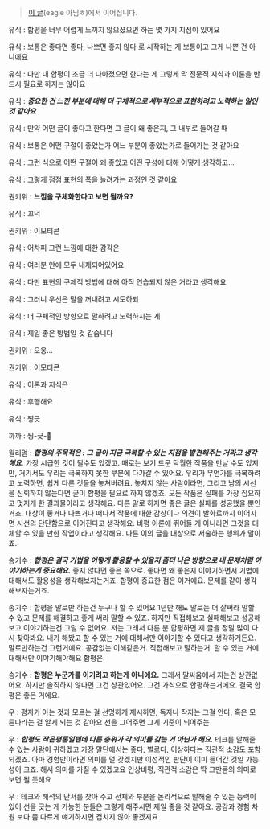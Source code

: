 > [이 글](https://github.com/catuscio/Writing-Room-Library/blob/%EB%A1%9C%EB%B9%84/%EB%8F%84%EC%84%9C%EA%B4%80/%EA%B8%B0%ED%83%80/%ED%8F%89%EC%9D%80%20%EB%AA%A8%EB%A5%B4%EA%B2%A0%EA%B3%A0%20%EA%B0%90%EC%83%81%EC%9D%80%20%EC%95%84%EB%8A%94%EB%8D%B0%EC%9A%94....md)(eagle 아님ㅎ)에서 이어집니다.

유식 : 합평을 너무 어렵게 느끼지 않으셨으면 하는 몇 가지 지점이 있어요

유식 : 보통은 좋다면 좋다, 나쁘면 좋지 않다 로 시작하는 게 보통이고 그게 나쁜 건 아니에요

유식 : 다만 내 합평이 조금 더 나아졌으면 한다는 게 그렇게 막 전문적 지식과 이론을 반드시 필요로 하지는 않아요

유식 : __*중요한 건 느낀 부분에 대해 더 구체적으로 세부적으로 표현하려고 노력하는 일인 것 같아요*__

유식 : 만약 어떤 글이 좋다고 한다면 그 글이 왜 좋은지,  그 내부로 들어갈 때

유식 : 보통은 어떤 구절이 좋았는가 어느 부분이 좋았는가로 들어가는 것 같아요

유식 : 그런 식으로 어떤 구절이 왜 좋았고 어떤 구성에 대해 어떻게 생각하고...

유식 : 그렇게 점점 표현의 폭을 늘려가는 과정인 것 같아요

권키위 : __느낌을 구체화한다고 보면 될까요?__

유식 : 끄덕

권키위 : 이모티콘

유식 : 어차피 그런 느낌에 대한 감각은

유식 : 여러분 안에 모두 내재되어있어요

유식 : 다만 표현의 구체적 방법에 대해 아직 연습되지 않은 거라고 생각해요

유식 : 그러니 우선은 말을 꺼내려고 시도하되

유식 : 더 구체적인 방향으로 말하려고 노력하시는 게

유식 : 제일 좋은 방법일 것 같습니다

권키위 : 오옹...

권키위 : 이모티콘

유식 : 이론과 지식은

유식 : 후행해요

유식 : 찡긋

까까 : 찡-긋-🌷

윌리엄 : __*합평의 주목적은 : 그 글이 지금 극복할 수 있는 지점을 발견해주는 거라고 생각해요.*__ 가장 시급한 것이 될수도 있겠고. 때로는 보기 드문 탁월한 작품을 만날 수도 있지만, 거기서도 우리는 극복하지 못한 부분에 다가갈 수 있어요. 우리가 무언가를 극복하려고 노력하면, 쉽게 다른 것들을 놓쳐버려요. 놓치지 않는 사람이라면, 그리고 남의 시선을 신뢰하지 않는다면 굳이 합평을 필요로 하지 않겠죠. 모든 작품은 실패를 가장 집요하고 멋지게 한 결과물이라고 생각해요. 다른 말로 하자면 좋은 글은 실패를 성공했을 뿐인 거죠. 대상이 좋거나 나쁘거나 떠나서 작품에 대한 감상이나 의견이 발화로까지 이어지면 시선의 단단함으로 이어진다고 생각해요. 비평 이론에 뛰어들 게 아니라면 그것을 대체할 수 있을 만한 작업이라고 생각해요. 다른 이의 글을 대상으로 서술하는 행위가 말이죠.

송기수 : __*합평은 결국 기법을 어떻게 활용할 수 있을지 좀더 나은 방향으로 내 문제처럼 이야기하는게 중요해요.*__ 좋지 않다면 좋은 쪽으로. 좋다면 왜 좋은지 이야기하면서 기법에 대해서도 활용성을 생각해보자는거죠. 합평이 중요한 점은 이거에요. 문제를 같이 생각해보자는거죠.

송기수 : 합평을 말로만 하는건 누구나 할 수 있어요 1년만 해도 말로는 더 잘써라 말할 수 있고 문제를 해결하고 좋게 써라 말할 수 있죠. 하지만 직접해보고 실패해보고 성공해보고 이야기하는건 그럴 수 없어요. 저는 그래서 다른 분 합평하면 제 글을 정말 많이 다시 찾아봐요. 내가 해봤고 할 수 있는 거에 대해서만 이야기할 수 있다고 생각하거든요. 말로만하는건 그런거에요. 공감없는 이해같은거. 직접해보고 말하는거. 할 수 있는 거에 대해서만 이야기해야해요 합평은.

송기수 : __합평은 누군가를 이기려고 하는게 아니에요.__ 그래서 말싸움에서 지는건 상관없어요. 하지만 솔직하지 않다면 그건 상관있어요. 그건 가식으로 합평하는거에요. 결국 합평은 좋은 거에요.

우 : 평자가 아는 것과 모르는 걸 선명하게 제시하면, 독자나 작자는 그걸 안다, 혹은 모른다라는 걸 알게 되는 것 같아요 선을 그어주면 그게 기준이 되어주는

우 : __*합평도 작은평론일텐데 다른 층위가 각 의미를 갖는 거 아닌가 해요.*__ 테크를 말해줄 수 있는 사람이 귀하겠고  가장 말단에서는  좋다, 별로다, 이상하다는 직관적 소감도 포함되겠죠.  아마 경험만이라면 의미를 덜 갖겠지만 이성적인 판단이 이미 들어간 것일 가능성이 크죠. 해서 의미를 가질 수 있겠고요 인상비평, 직관적 소감은 딱 그만큼의 의미로 보면 될 듯해요 

우 : 테크와 해석의 단서를 찾아 주고 전체와 부분을 논리적으로 말해줄 수 있는 능력이 있어 선을 긋는 게 가능한 분들은 그렇게 해주시면 제일 좋을 것 같아요. 공감과 경험 차원 보다 좀 다르게 얘기하시면 겹치지 않아 좋겠지요
